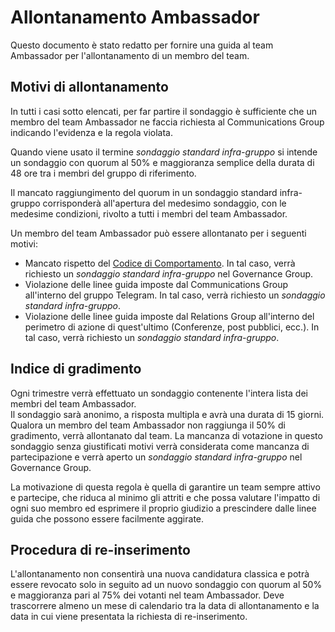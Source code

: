 # Allontanamento Ambassador

Questo documento è stato redatto per fornire una guida al team Ambassador per l'allontanamento di un membro del team.

## Motivi di allontanamento

In tutti i casi sotto elencati, per far partire il sondaggio è sufficiente che un membro del team Ambassador ne faccia richiesta al Communications Group indicando l'evidenza e la regola violata.

Quando viene usato il termine _sondaggio standard infra-gruppo_ si intende un sondaggio con quorum al 50% e maggioranza semplice della durata di 48 ore tra i membri del gruppo di riferimento.

Il mancato raggiungimento del quorum in un sondaggio standard infra-gruppo corrisponderà all'apertura del medesimo sondaggio, con le medesime condizioni, rivolto a tutti i membri del team Ambassador.

Un membro del team Ambassador può essere allontanato per i seguenti motivi:

- Mancato rispetto del [Codice di Comportamento](https://github.com/Il-Libro-Open-Source/book/blob/main/CODE_OF_CONDUCT.md). In tal caso, verrà richiesto un _sondaggio standard infra-gruppo_ nel Governance Group.
- Violazione delle linee guida imposte dal Communications Group all'interno del gruppo Telegram. In tal caso, verrà richiesto un _sondaggio standard infra-gruppo_.
- Violazione delle linee guida imposte dal Relations Group all'interno del perimetro di azione di quest'ultimo (Conferenze, post pubblici, ecc.). In tal caso, verrà richiesto un _sondaggio standard infra-gruppo_.

## Indice di gradimento

Ogni trimestre verrà effettuato un sondaggio contenente l'intera lista dei membri del team Ambassador.  
Il sondaggio sarà anonimo, a risposta multipla e avrà una durata di 15 giorni.  
Qualora un membro del team Ambassador non raggiunga il 50% di gradimento, verrà allontanato dal team.
La mancanza di votazione in questo sondaggio senza giustificati motivi verrà considerata come mancanza di partecipazione e verrà aperto un _sondaggio standard infra-gruppo_ nel Governance Group.

La motivazione di questa regola è quella di garantire un team sempre attivo e partecipe, che riduca al minimo gli attriti e che possa valutare l'impatto di ogni suo membro ed esprimere il proprio giudizio a prescindere dalle linee guida che possono essere facilmente aggirate.

## Procedura di re-inserimento

L'allontanamento non consentirà una nuova candidatura classica e potrà essere revocato solo in seguito ad un nuovo sondaggio con quorum al 50% e maggioranza pari al 75% dei votanti nel team Ambassador.
Deve trascorrere almeno un mese di calendario tra la data di allontanamento e la data in cui viene presentata la richiesta di re-inserimento.
